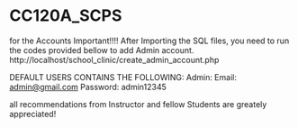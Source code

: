 # CC120A_SCPS
for the Accounts
Important!!!!
After Importing the SQL files, you need to run the codes provided bellow to add Admin account.
http://localhost/school_clinic/create_admin_account.php

DEFAULT USERS CONTAINS THE FOLLOWING:
Admin:
Email: admin@gmail.com
Password: admin12345

all recommendations from Instructor and fellow Students are greately appreciated!
